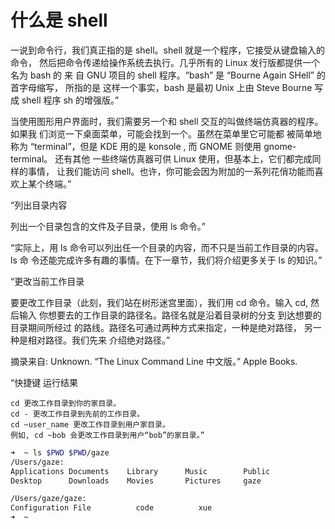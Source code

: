 # 什么是 shell

一说到命令行，我们真正指的是 shell。shell 就是一个程序，它接受从键盘输入的命令，
然后把命令传递给操作系统去执行。几乎所有的 Linux 发行版都提供一个名为 bash 的 来
自 GNU 项目的 shell 程序。“bash” 是 “Bourne Again SHell” 的首字母缩写， 所指的是
这样一个事实，bash 是最初 Unix 上由 Steve Bourne 写成 shell 程序 sh 的增强版。”

当使用图形用户界面时，我们需要另一个和 shell 交互的叫做终端仿真器的程序。 如果我
们浏览一下桌面菜单，可能会找到一个。虽然在菜单里它可能都 被简单地称为
“terminal”，但是 KDE 用的是 konsole , 而 GNOME 则使用 gnome-terminal。 还有其他
一些终端仿真器可供 Linux 使用，但基本上，它们都完成同样的事情， 让我们能访问
shell。也许，你可能会因为附加的一系列花俏功能而喜欢上某个终端。”

“列出目录内容

列出一个目录包含的文件及子目录，使用 ls 命令。”

“实际上，用 ls 命令可以列出任一个目录的内容，而不只是当前工作目录的内容。 ls 命
令还能完成许多有趣的事情。在下一章节，我们将介绍更多关于 ls 的知识。”

“更改当前工作目录

要更改工作目录（此刻，我们站在树形迷宫里面），我们用 cd 命令。输入 cd, 然后输入
你想要去的工作目录的路径名。路径名就是沿着目录树的分支 到达想要的目录期间所经过
的路线。路径名可通过两种方式来指定，一种是绝对路径， 另一种是相对路径。我们先来
介绍绝对路径。”

摘录来自: Unknown. “The Linux Command Line 中文版。” Apple Books.

“快捷键 运行结果

```
cd 更改工作目录到你的家目录。
cd - 更改工作目录到先前的工作目录。
cd ~user_name 更改工作目录到用户家目录。
例如, cd ~bob 会更改工作目录到用户“bob”的家目录。”
```

```sh
➜  ~ ls $PWD $PWD/gaze
/Users/gaze:
Applications Documents    Library      Music        Public
Desktop      Downloads    Movies       Pictures     gaze

/Users/gaze/gaze:
Configuration File          code          xue
➜  ~
```
